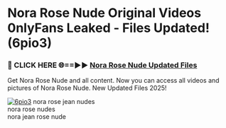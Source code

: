 # Nora Rose Nude Original Videos 0nlyFans Leaked - Files Updated! (6pio3)

<h3>🔴 CLICK HERE 🌐==►► <a href="https://tinyurl.com/52m3yx9h" rel="nofollow">Nora Rose Nude Updated Files</a></h3>

Get Nora Rose Nude and all content. Now you can access all videos and pictures of Nora Rose Nude. New Updated Files 2025!

[![6pio3](https://i.imgur.com/TnHtlc8.gif)](https://tinyurl.com/52m3yx9h)
nora rose jean nudes<br>
nora rose nudes<br>
nora jean rose nude